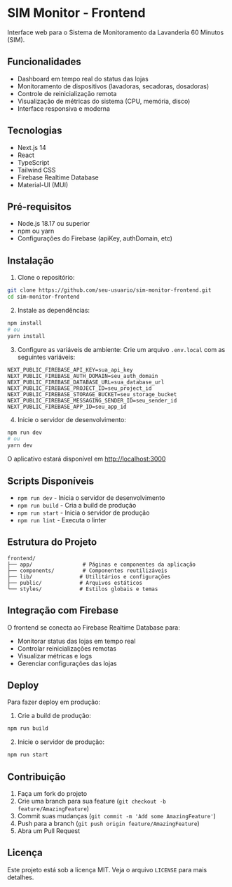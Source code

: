 # SIM Monitor - Frontend

Interface web para o Sistema de Monitoramento da Lavanderia 60 Minutos (SIM).

## Funcionalidades

- Dashboard em tempo real do status das lojas
- Monitoramento de dispositivos (lavadoras, secadoras, dosadoras)
- Controle de reinicialização remota
- Visualização de métricas do sistema (CPU, memória, disco)
- Interface responsiva e moderna

## Tecnologias

- Next.js 14
- React
- TypeScript
- Tailwind CSS
- Firebase Realtime Database
- Material-UI (MUI)

## Pré-requisitos

- Node.js 18.17 ou superior
- npm ou yarn
- Configurações do Firebase (apiKey, authDomain, etc)

## Instalação

1. Clone o repositório:
```bash
git clone https://github.com/seu-usuario/sim-monitor-frontend.git
cd sim-monitor-frontend
```

2. Instale as dependências:
```bash
npm install
# ou
yarn install
```

3. Configure as variáveis de ambiente:
Crie um arquivo `.env.local` com as seguintes variáveis:
```env
NEXT_PUBLIC_FIREBASE_API_KEY=sua_api_key
NEXT_PUBLIC_FIREBASE_AUTH_DOMAIN=seu_auth_domain
NEXT_PUBLIC_FIREBASE_DATABASE_URL=sua_database_url
NEXT_PUBLIC_FIREBASE_PROJECT_ID=seu_project_id
NEXT_PUBLIC_FIREBASE_STORAGE_BUCKET=seu_storage_bucket
NEXT_PUBLIC_FIREBASE_MESSAGING_SENDER_ID=seu_sender_id
NEXT_PUBLIC_FIREBASE_APP_ID=seu_app_id
```

4. Inicie o servidor de desenvolvimento:
```bash
npm run dev
# ou
yarn dev
```

O aplicativo estará disponível em [http://localhost:3000](http://localhost:3000)

## Scripts Disponíveis

- `npm run dev` - Inicia o servidor de desenvolvimento
- `npm run build` - Cria a build de produção
- `npm run start` - Inicia o servidor de produção
- `npm run lint` - Executa o linter

## Estrutura do Projeto

```
frontend/
├── app/                # Páginas e componentes da aplicação
├── components/         # Componentes reutilizáveis
├── lib/               # Utilitários e configurações
├── public/            # Arquivos estáticos
└── styles/            # Estilos globais e temas
```

## Integração com Firebase

O frontend se conecta ao Firebase Realtime Database para:
- Monitorar status das lojas em tempo real
- Controlar reinicializações remotas
- Visualizar métricas e logs
- Gerenciar configurações das lojas

## Deploy

Para fazer deploy em produção:

1. Crie a build de produção:
```bash
npm run build
```

2. Inicie o servidor de produção:
```bash
npm run start
```

## Contribuição

1. Faça um fork do projeto
2. Crie uma branch para sua feature (`git checkout -b feature/AmazingFeature`)
3. Commit suas mudanças (`git commit -m 'Add some AmazingFeature'`)
4. Push para a branch (`git push origin feature/AmazingFeature`)
5. Abra um Pull Request

## Licença

Este projeto está sob a licença MIT. Veja o arquivo `LICENSE` para mais detalhes.

